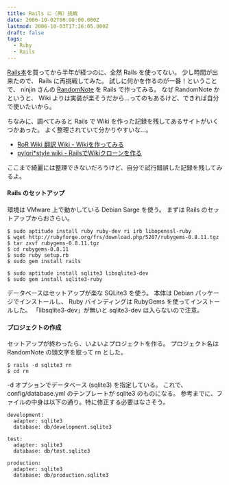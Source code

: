 ```yaml
---
title: Rails に（再）挑戦
date: 2006-10-02T00:00:00.000Z
lastmod: 2006-10-03T17:26:05.000Z
draft: false
tags:
  - Ruby
  - Rails
---
```


[Rails本](/posts/20060222/p01)を買ってから半年が経つのに、全然 Rails を使ってない。 少し時間が出来たので、 Rails に再挑戦してみた。 試しに何かを作るのが一番！ということで、 ninjin さんの [RandomNote](http://www.hyuki.com/yukiwiki/wiki.cgi?RandomNote) を Rails で作ってみる。 なぜ RandomNote かというと、 Wiki よりは実装が楽そうだから…ってのもあるけど、できれば自分で使いたいから。

ちなみに、調べてみると Rails で Wiki を作った記録を残してあるサイトがいくつかあった。 よく整理されていて分かりやすいな…。

- [RoR Wiki 翻訳 Wiki - Wikiを作ってみる](http://techno.hippy.jp/rorwiki/?Wiki%A4%F2%BA%EE%A4%C3%A4%C6%A4%DF%A4%EB)
- [pylori\*style wiki - RailsでWikiクローンを作る](http://tam.qmix.org/wiki/Minki00.html)

ここまで綺麗には整理できないだろうけど、自分で試行錯誤した記録を残してみるよ。

#### Rails のセットアップ

環境は VMware 上で動かしている Debian Sarge を使う。 まずは Rails のセットアップからおさらい。

```
$ sudo aptitude install ruby ruby-dev ri irb libopenssl-ruby
$ wget http://rubyforge.org/frs/download.php/5207/rubygems-0.8.11.tgz
$ tar zxvf rubygems-0.8.11.tgz
$ cd rubygems-0.8.11
$ sudo ruby setup.rb
$ sudo gem install rails

$ sudo aptitude install sqlite3 libsqlite3-dev
$ sudo gem install sqlite3-ruby
```

データベースはセットアップが楽な SQLite3 を使う。 本体は Debian パッケージでインストールし、 Ruby バインディングは RubyGems を使ってインストールした。 「libsqlite3-dev」が無いと sqlite3-dev は入らないので注意。

#### プロジェクトの作成

セットアップが終わったら、いよいよプロジェクトを作る。 プロジェクト名は RandomNote の頭文字を取って rn とした。

```
$ rails -d sqlite3 rn
$ cd rn
```

-d オプションでデータベース (sqlite3) を指定している。 これで、 config/database.yml のテンプレートが sqlite3 のものになる。 参考までに、ファイルの中身は以下の通り。特に修正する必要はなさそう。

```
development:
  adapter: sqlite3
  database: db/development.sqlite3

test:
  adapter: sqlite3
  database: db/test.sqlite3

production:
  adapter: sqlite3
  database: db/production.sqlite3
```
